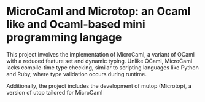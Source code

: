 # MicroCaml and Microtop: an Ocaml like and Ocaml-based mini programming langage

This project involves the implementation of MicroCaml, a variant of OCaml with a
reduced feature set and dynamic typing. Unlike OCaml, MicroCaml lacks compile-time
type checking, similar to scripting languages like Python and Ruby, where type validation
occurs during runtime. 

Additionally, the project includes the development of mutop
(Microtop), a version of utop tailored for MicroCaml
